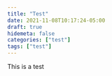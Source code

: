 ```yaml
---
title: "Test"
date: 2021-11-08T10:17:24-05:00
draft: true
hidemeta: false
categories: ["test"]
tags: ["test"]
---
```

This is a test

